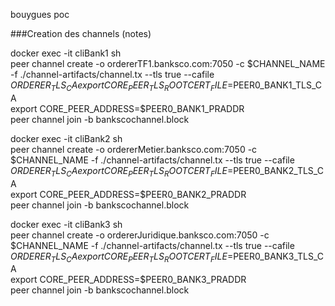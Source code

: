 bouygues poc

###Creation des channels (notes)
   
docker exec -it cliBank1 sh   
peer channel create -o ordererTF1.banksco.com:7050  -c $CHANNEL_NAME -f ./channel-artifacts/channel.tx --tls true --cafile $ORDERER_TLS_CA  
export CORE_PEER_TLS_ROOTCERT_FILE=$PEER0_BANK1_TLS_CA   
export CORE_PEER_ADDRESS=$PEER0_BANK1_PRADDR   
peer channel join -b bankscochannel.block   
   
docker exec -it cliBank2 sh   
peer channel create -o ordererMetier.banksco.com:7050  -c $CHANNEL_NAME -f ./channel-artifacts/channel.tx --tls true --cafile $ORDERER_TLS_CA  
export CORE_PEER_TLS_ROOTCERT_FILE=$PEER0_BANK2_TLS_CA   
export CORE_PEER_ADDRESS=$PEER0_BANK2_PRADDR   
peer channel join -b bankscochannel.block   
   
docker exec -it cliBank3 sh   
peer channel create -o ordererJuridique.banksco.com:7050  -c $CHANNEL_NAME -f ./channel-artifacts/channel.tx --tls true --cafile $ORDERER_TLS_CA   
export CORE_PEER_TLS_ROOTCERT_FILE=$PEER0_BANK3_TLS_CA   
export CORE_PEER_ADDRESS=$PEER0_BANK3_PRADDR   
peer channel join -b bankscochannel.block   
   